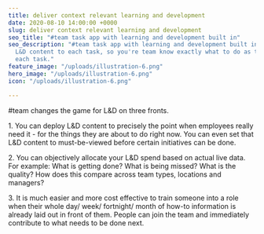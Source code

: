 ```yaml
---
title: deliver context relevant learning and development
date: 2020-08-10 14:00:00 +0000
slug: deliver context relevant learning and development
seo_title: "#team task app with learning and development built in"
seo_description: "#team task app with learning and development built in. You can add
  L&D content to each task, so you're team know exactly what to do as they are completing
  each task."
feature_image: "/uploads/illustration-6.png"
hero_image: "/uploads/illustration-6.png"
icon: "/uploads/illustration-6.png"

---
```

\#team changes the game for L&D on three fronts.

1\. You can deploy L&D content to precisely the point when employees really need it - for the things they are about to do right now. You can even set that L&D content to must-be-viewed before certain initiatives can be done.

2\. You can objectively allocate your L&D spend based on actual live data. For example: What is getting done? What is being missed? What is the quality? How does this compare across team types, locations and managers?

3\. It is much easier and more cost effective to train someone into a role when their whole day/ week/ fortnight/ month of how-to information is already laid out in front of them. People can join the team and immediately contribute to what needs to be done next.